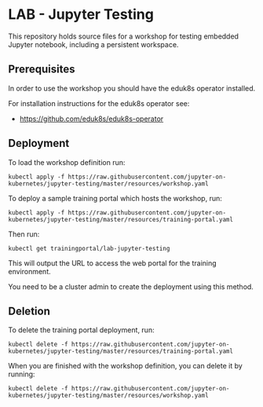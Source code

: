 LAB - Jupyter Testing
=====================

This repository holds source files for a workshop for testing embedded Jupyter notebook, including a persistent workspace.

Prerequisites
-------------

In order to use the workshop you should have the eduk8s operator installed.

For installation instructions for the eduk8s operator see:

* https://github.com/eduk8s/eduk8s-operator

Deployment
----------

To load the workshop definition run:

```
kubectl apply -f https://raw.githubusercontent.com/jupyter-on-kubernetes/jupyter-testing/master/resources/workshop.yaml
```

To deploy a sample training portal which hosts the workshop, run:

```
kubectl apply -f https://raw.githubusercontent.com/jupyter-on-kubernetes/jupyter-testing/master/resources/training-portal.yaml
```

Then run:

```
kubectl get trainingportal/lab-jupyter-testing
```

This will output the URL to access the web portal for the training environment.

You need to be a cluster admin to create the deployment using this method.

Deletion
--------

To delete the training portal deployment, run:

```
kubectl delete -f https://raw.githubusercontent.com/jupyter-on-kubernetes/jupyter-testing/master/resources/training-portal.yaml
```

When you are finished with the workshop definition, you can delete it by running:

```
kubectl delete -f https://raw.githubusercontent.com/jupyter-on-kubernetes/jupyter-testing/master/resources/workshop.yaml
```
